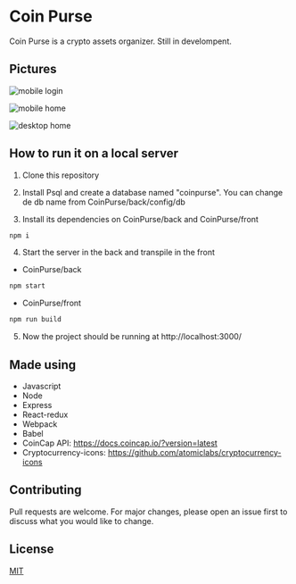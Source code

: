# Coin Purse

Coin Purse is a crypto assets organizer. Still in develompent.

## Pictures

![mobile login](https://user-images.githubusercontent.com/52142096/80117132-29535000-855d-11ea-87bf-6ffdaafa7880.jpg)

![mobile home](https://user-images.githubusercontent.com/52142096/80117156-2f493100-855d-11ea-9fe2-fee08991b154.jpg)

![desktop home](https://user-images.githubusercontent.com/52142096/80117558-b5fe0e00-855d-11ea-9a7d-6c7ad5419497.jpg)



## How to run it on a local server

1) Clone this repository

2) Install Psql and create a database named "coinpurse". You can change de db name from CoinPurse/back/config/db

3) Install its dependencies on CoinPurse/back and CoinPurse/front

```bash
npm i
```

4) Start the server in the back and transpile in the front

* CoinPurse/back

```bash
npm start
```

* CoinPurse/front

```bash
npm run build
```

5) Now the project should be running at http://localhost:3000/


## Made using

* Javascript
* Node
* Express
* React-redux
* Webpack
* Babel
* CoinCap API: https://docs.coincap.io/?version=latest
* Cryptocurrency-icons: https://github.com/atomiclabs/cryptocurrency-icons


## Contributing
Pull requests are welcome. For major changes, please open an issue first to discuss what you would like to change.



## License
[MIT](https://choosealicense.com/licenses/mit/)
